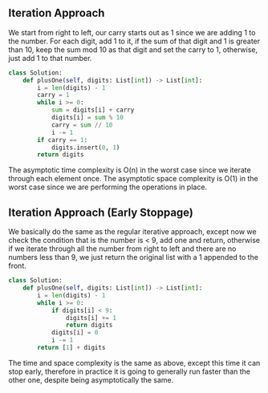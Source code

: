 ## Iteration Approach
We start from right to left, our carry starts out as 1 since we are adding 1 to the number. For each digit, add 1 to it, if the sum of that digit and 1 is greater than 10, keep the sum mod 10 as that digit and set the carry to 1, otherwise, just add 1 to that number.
``` python
class Solution:
    def plusOne(self, digits: List[int]) -> List[int]:
        i = len(digits) - 1
        carry = 1
        while i >= 0:
            sum = digits[i] + carry
            digits[i] = sum % 10
            carry = sum // 10
            i -= 1
        if carry == 1:
            digits.insert(0, 1)
        return digits
```
The asymptotic time complexity is O(n) in the worst case since we iterate through each element once. The asymptotic space complexity is O(1) in the worst case since we are performing the operations in place.
## Iteration Approach (Early Stoppage)
We basically do the same as the regular iterative approach, except now we check the condition that is the number is < 9, add one and return, otherwise if we iterate through all the number from right to left and there are no numbers less than 9, we just return the original list with a 1 appended to the front.
``` python
class Solution:
    def plusOne(self, digits: List[int]) -> List[int]:
        i = len(digits) - 1
        while i >= 0:
            if digits[i] < 9:
                digits[i] += 1
                return digits
            digits[i] = 0
            i -= 1
        return [1] + digits
```
The time and space complexity is the same as above, except this time it can stop early, therefore in practice it is going to generally run faster than the other one, despite being asymptotically the same.